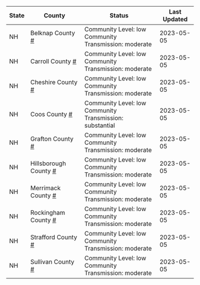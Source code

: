 State | County | Status | Last Updated
--- | --- | --- | --- 
NH | Belknap County <a href="#belknap_county">#</a> | <a name="belknap_county"></a>Community Level: low<br/>Community Transmission: moderate | 2023-05-05
NH | Carroll County <a href="#carroll_county">#</a> | <a name="carroll_county"></a>Community Level: low<br/>Community Transmission: moderate | 2023-05-05
NH | Cheshire County <a href="#cheshire_county">#</a> | <a name="cheshire_county"></a>Community Level: low<br/>Community Transmission: moderate | 2023-05-05
NH | Coos County <a href="#coos_county">#</a> | <a name="coos_county"></a>Community Level: low<br/>Community Transmission: substantial | 2023-05-05
NH | Grafton County <a href="#grafton_county">#</a> | <a name="grafton_county"></a>Community Level: low<br/>Community Transmission: moderate | 2023-05-05
NH | Hillsborough County <a href="#hillsborough_county">#</a> | <a name="hillsborough_county"></a>Community Level: low<br/>Community Transmission: moderate | 2023-05-05
NH | Merrimack County <a href="#merrimack_county">#</a> | <a name="merrimack_county"></a>Community Level: low<br/>Community Transmission: moderate | 2023-05-05
NH | Rockingham County <a href="#rockingham_county">#</a> | <a name="rockingham_county"></a>Community Level: low<br/>Community Transmission: moderate | 2023-05-05
NH | Strafford County <a href="#strafford_county">#</a> | <a name="strafford_county"></a>Community Level: low<br/>Community Transmission: moderate | 2023-05-05
NH | Sullivan County <a href="#sullivan_county">#</a> | <a name="sullivan_county"></a>Community Level: low<br/>Community Transmission: moderate | 2023-05-05
